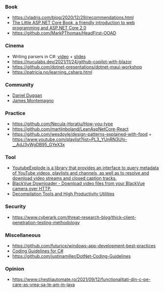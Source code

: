 ### Book

- https://vladris.com/blog/2020/12/29/recommendations.html
- [The Little ASP.NET Core Book, a friendly introduction to web programming and ASP.NET Core 2.0](https://github.com/nbarbettini/little-aspnetcore-book)
- https://github.com/MarkPThomas/HeadFirst-OOAD

### Cinema

- Writing parsers in C#: [video](https://www.youtube.com/watch?v=_yz1DRNpmPo) + [slides](https://www.slideshare.net/AlexeyGolub/alexey-golub-writing-parsers-in-c-3shape-meetup)
- https://nuculabs.dev/2021/11/24/github-copilot-with-blazor
- https://github.com/dotnet-presentations/dotnet-maui-workshop
- https://patricia.no/learning_csharp.html

### Community

- [Daniel Duggan](https://www.patreon.com/_RastaMouse)
- [James Montemagno](https://www.youtube.com/c/JamesMontemagno/playlists)

### Practice

- https://github.com/Necula-Horatiu/How-you-type
- https://github.com/martijnboland/LeanAspNetCore-React
- https://github.com/wesdoyle/design-patterns-explained-with-food + https://www.youtube.com/playlist?list=PL3_YUnRN3Uhi-__AdJ3yWgDB95_GYeX3x


### Tool

- [YoutubeExplode is a library that provides an interface to query metadata of YouTube videos, playlists and channels, as well as to resolve and download video streams and closed caption tracks.](https://github.com/Tyrrrz/YoutubeExplode)
- [BlackVue Downloader - Download video files from your BlackVue camera over HTTP.](https://github.com/morrisonbrett/BlackVueDownloader)
- [Decompilation Tools and High Productivity Utilities](https://github.com/badamczewski/PowerUp)


### Security

- https://www.cyberark.com/threat-research-blog/thick-client-penetration-testing-methodology

### Miscellaneous

- https://github.com/futurice/windows-app-development-best-practices
- [Coding Guidelines for C#](https://github.com/justinamiller/Coding-Standards)
- https://github.com/justinamiller/DotNet-Coding-Guidelines

### Opinion

- https://www.chestiiautomate.ro/2021/09/12/functionalitati-din-c-pe-care-as-vrea-sa-le-am-in-java